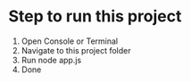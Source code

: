 # Step to run this project
1. Open Console or Terminal
2. Navigate to this project folder
3. Run node app.js
4. Done
